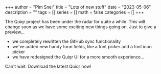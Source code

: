 +++
author = "Pim Snel"
title = "Lots of new stuff"
date = "2023-05-06"
description = ""
tags = []
series = []
math = false
categories = []
+++

The Quiqr project has been under the radar for quite a while. This will change soon as we have some exciting new things going on. Just to give a preview...

- we completely rewritten the GitHub sync functionality
- we've added new handy form fields, like a font picker and a font icon picker
- we have redesigned the Quiqr UI for a more smooth experience...

Can't wait. Download the latest Quiqr now!



